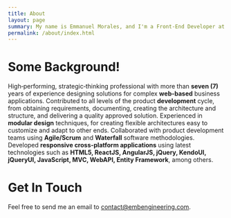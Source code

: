 ```yaml
---
title: About
layout: page
summary: My name is Emmanuel Morales, and I'm a Front-End Developer at Dallas, TX.
permalink: /about/index.html
---
```

# Some Background!
High‐performing, strategic‐thinking professional with more than **seven (7)** years of experience designing solutions for complex **web-based** business applications. Contributed to all levels of the product **development** cycle, from obtaining requirements, documenting, creating the architecture and structure, and delivering a quality approved solution. Experienced in **modular design** techniques, for creating flexible architectures easy to customize and adapt to other ends. Collaborated with product development teams using **Agile/Scrum** and **Waterfall** software methodologies. Developed **responsive cross-platform applications** using latest technologies such as **HTML5, ReactJS, AngularJS, jQuery, KendoUI, jQueryUI, JavaScript, MVC, WebAPI, Entity Framework**, among others.

# Get In Touch
Feel free to send me an email to [contact@embengineering.com](mailto:contact@embengineering.com).
